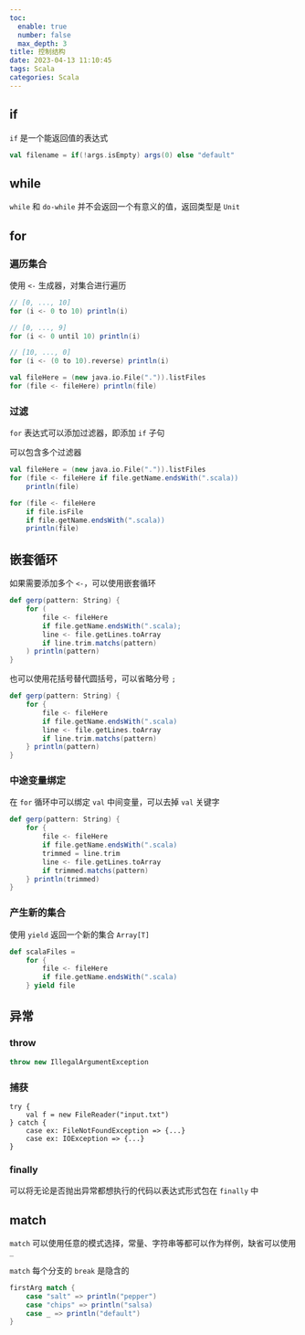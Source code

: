 ```yaml
---
toc:
  enable: true
  number: false
  max_depth: 3
title: 控制结构
date: 2023-04-13 11:10:45
tags: Scala
categories: Scala
---
```


## if

`if` 是一个能返回值的表达式

```scala
val filename = if(!args.isEmpty) args(0) else "default"
```

## while

`while` 和 `do-while` 并不会返回一个有意义的值，返回类型是 `Unit`

## for

### 遍历集合

使用 `<-` 生成器，对集合进行遍历

```scala
// [0, ..., 10]
for (i <- 0 to 10) println(i)

// [0, ..., 9]
for (i <- 0 until 10) println(i)

// [10, ..., 0]
for (i <- (0 to 10).reverse) println(i) 

val fileHere = (new java.io.File(".")).listFiles
for (file <- fileHere) println(file)
```

### 过滤

`for` 表达式可以添加过滤器，即添加 `if` 子句

可以包含多个过滤器

```scala
val fileHere = (new java.io.File(".")).listFiles
for (file <- fileHere if file.getName.endsWith(".scala)) 
    println(file)

for (file <- fileHere 
    if file.isFile
    if file.getName.endsWith(".scala)) 
    println(file)
```

## 嵌套循环

如果需要添加多个 `<-`，可以使用嵌套循环

```scala
def gerp(pattern: String) {
    for (
        file <- fileHere
        if file.getName.endsWith(".scala);
        line <- file.getLines.toArray
        if line.trim.matchs(pattern)
    ) println(pattern)
}
```

也可以使用花括号替代圆括号，可以省略分号 `;`

```scala
def gerp(pattern: String) {
    for {
        file <- fileHere
        if file.getName.endsWith(".scala)
        line <- file.getLines.toArray
        if line.trim.matchs(pattern)
    } println(pattern)
}
```

### 中途变量绑定

在 `for` 循环中可以绑定 `val` 中间变量，可以去掉 `val` 关键字

```scala
def gerp(pattern: String) {
    for {
        file <- fileHere
        if file.getName.endsWith(".scala)
        trimmed = line.trim
        line <- file.getLines.toArray
        if trimmed.matchs(pattern)
    } println(trimmed)
}
```

### 产生新的集合

使用 `yield` 返回一个新的集合 `Array[T]`

```scala
def scalaFiles = 
    for {
        file <- fileHere
        if file.getName.endsWith(".scala)
    } yield file

```

## 异常

### throw

```scala
throw new IllegalArgumentException
```

### 捕获

```
try {
    val f = new FileReader("input.txt")
} catch {
    case ex: FileNotFoundException => {...}
    case ex: IOException => {...}
}
```

### finally

可以将无论是否抛出异常都想执行的代码以表达式形式包在 `finally` 中

## match

`match` 可以使用任意的模式选择，常量、字符串等都可以作为样例，缺省可以使用 `_`

`match` 每个分支的 `break` 是隐含的

```scala
firstArg match {
    case "salt" => println("pepper")
    case "chips" => println("salsa)
    case _ => println("default")
}
```